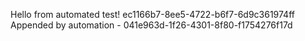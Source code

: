 
 Hello from automated test! ec1166b7-8ee5-4722-b6f7-6d9c361974ff
Appended by automation - 041e963d-1f26-4301-8f80-f1754276f17d